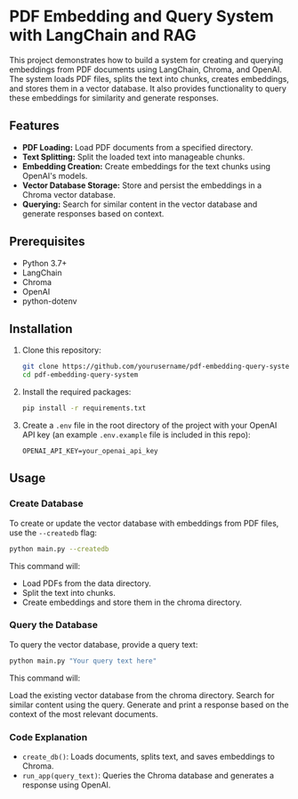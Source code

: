 # PDF Embedding and Query System with LangChain and RAG

This project demonstrates how to build a system for creating and querying embeddings from PDF documents using LangChain, Chroma, and OpenAI. The system loads PDF files, splits the text into chunks, creates embeddings, and stores them in a vector database. It also provides functionality to query these embeddings for similarity and generate responses.

## Features

- **PDF Loading:** Load PDF documents from a specified directory.
- **Text Splitting:** Split the loaded text into manageable chunks.
- **Embedding Creation:** Create embeddings for the text chunks using OpenAI's models.
- **Vector Database Storage:** Store and persist the embeddings in a Chroma vector database.
- **Querying:** Search for similar content in the vector database and generate responses based on context.

## Prerequisites

- Python 3.7+
- LangChain
- Chroma
- OpenAI
- python-dotenv

## Installation

1. Clone this repository:

    ```bash
    git clone https://github.com/yourusername/pdf-embedding-query-system.git
    cd pdf-embedding-query-system
    ```

2. Install the required packages:

    ```bash
    pip install -r requirements.txt
    ```

3. Create a `.env` file in the root directory of the project with your OpenAI API key (an example `.env.example` file is included in this repo):

    ```dotenv
    OPENAI_API_KEY=your_openai_api_key
    ```

## Usage

### Create Database

To create or update the vector database with embeddings from PDF files, use the `--createdb` flag:

```bash
python main.py --createdb
```
This command will:

- Load PDFs from the data directory.
- Split the text into chunks.
- Create embeddings and store them in the chroma directory.

### Query the Database
To query the vector database, provide a query text:

```bash
python main.py "Your query text here"
```

This command will:

Load the existing vector database from the chroma directory.
Search for similar content using the query.
Generate and print a response based on the context of the most relevant documents.

### Code Explanation

- `create_db()`: Loads documents, splits text, and saves embeddings to Chroma.
- `run_app(query_text)`: Queries the Chroma database and generates a response using OpenAI.

